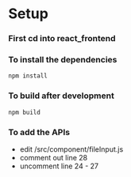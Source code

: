 # Setup
### First cd into react_frontend

### To install the dependencies
`npm install`

### To build after development
`npm build`

### To add the APIs
- edit /src/component/fileInput.js
- comment out line 28
- uncomment line 24 - 27

